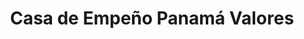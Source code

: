 ---
title: "Casa de Empeño Panamá Valores"
url: /ciudad-de-panama/casa-de-empeno-panama-valores/
shop: prestamista
---